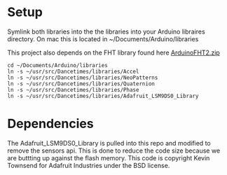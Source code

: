 # Setup
Symlink both libraries into the the libraries into your Arduino libraires directory.  On mac this is located in ~/Documents/Arduino/libraries

This project also depends on the FHT library found here [ArduinoFHT2.zip](http://wiki.openmusiclabs.com/wiki/ArduinoFHT?action=AttachFile&do=view&target=ArduinoFHT2.zip)

```
cd ~/Documents/Arduino/libraries
ln -s ~/usr/src/Dancetimes/libraries/Accel
ln -s ~/usr/src/Dancetimes/libraries/NeoPatterns
ln -s ~/usr/src/Dancetimes/libraries/Quaternion
ln -s ~/usr/src/Dancetimes/libraries/Phase
ln -s ~/usr/src/Dancetimes/libraries/Adafruit_LSM9DS0_Library
```

# Dependencies

The Adafruit_LSM9DS0_Library is pulled into this repo and modified to remove the sensors api.
This is done to reduce the code size because we are buttting up against the flash memory.
This code is copyright Kevin Townsend for Adafruit Industries under the BSD license.
